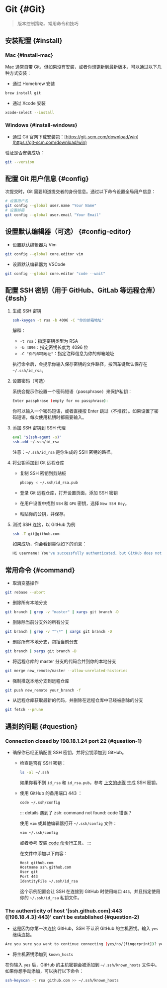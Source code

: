 # Git {#Git}

> 版本控制策略、常用命令和技巧

## 安装配置 {#install}

### Mac {#install-mac}

Mac 通常自带 Git，但如果没有安装，或者你想更新到最新版本，可以通过以下几种方式安装：

- 通过 Homebrew 安装

```sh
brew install git
```

- 通过 Xcode 安装

```sh
xcode-select --install
```

### Windows {#install-windows}

- 通过 Git 官网下载安装包：[https://git-scm.com/download/win](https://git-scm.com/download/win)

验证是否安装成功：

```sh
git --version
```

## 配置 Git 用户信息 {#config}

次提交时，Git 需要知道提交者的身份信息。通过以下命令设置全局用户信息：

```sh
# 设置用户名
git config --global user.name "Your Name"
# 设置邮箱
git config --global user.email "Your Email"
```

## 设置默认编辑器（可选） {#config-editor}

- 设置默认编辑器为 Vim

```sh
git config --global core.editor vim
```

- 设置默认编辑器为 VSCode

```sh
git config --global core.editor "code --wait"
```

## 配置 SSH 密钥（用于 GitHub、GitLab 等远程仓库）{#ssh}

1. 生成 SSH 密钥

   ```sh
   ssh-keygen -t rsa -b 4096 -C "你的邮箱地址"
   ```

   解释：

   - `-t rsa`：指定密钥类型为 RSA
   - `-b 4096`：指定密钥长度为 4096 位
   - `-C "你的邮箱地址"`：指定注释信息为你的邮箱地址

   执行命令后，会提示你输入保存密钥的文件路径，按回车键默认保存在 `~/.ssh/id_rsa`。

2. 设置密码（可选）

   系统会提示你设置一个密码短语（passphrase）来保护私钥：

   ```sh
   Enter passphrase (empty for no passphrase):
   ```

   你可以输入一个密码短语，或者直接按 Enter 跳过（不推荐）。如果设置了密码短语，每次使用私钥时都需要输入。

3. 添加 SSH 密钥到 SSH 代理

   ```sh
   eval "$(ssh-agent -s)"
   ssh-add ~/.ssh/id_rsa
   ```

   注意：`~/.ssh/id_rsa` 是你生成的 SSH 密钥的路径。

4. 将公钥添加到 Git 远程仓库

   - 复制 SSH 密钥到剪贴板

     ```sh
     pbcopy < ~/.ssh/id_rsa.pub
     ```

   - 登录 Git 远程仓库，打开设置页面，添加 SSH 密钥
   - 在用户设置中找到 `SSH` 和 `GPG` 密钥，选择 `New SSH Key`。
   - 粘贴你的公钥，并保存。

5. 测试 SSH 连接，以 GitHub 为例

   ```sh
   ssh -T git@github.com
   ```

   如果成功，你会看到类似如下的消息：

   ```sh
   Hi username! You've successfully authenticated, but GitHub does not provide shell access.
   ```

## 常用命令 {#command}

- 取消变基操作

```sh
git rebase --abort
```

- 删除所有本地分支

```sh
git branch | grep -v "master" | xargs git branch -D
```

- 删除除当前分支外的所有分支

```sh
git branch | grep -v "^\*" | xargs git branch -D
```

- 删除所有本地分支，包括当前分支

```sh
git branch | xargs git branch -D
```

- 将远程仓库的 master 分支的代码合并到你的本地分支

```sh
git merge new_remote/master --allow-unrelated-histories
```

- 强制推送本地分支到远程仓库

```sh
git push new_remote your_branch -f
```

- 从远程仓库获取最新的代码，并删除在远程仓库中已经被删除的分支

```sh
git fetch --prune
```

## 遇到的问题 {#question}

### Connection closed by 198.18.1.24 port 22 {#question-1}

- 确保你已经正确配置 SSH 密钥，并将公钥添加到 GitHub。

  - 检查是否有 SSH 密钥：

    ```sh
    ls -al ~/.ssh
    ```

    如果你看不到 `id_rsa` 和 `id_rsa.pub`，参考 [上文的步骤](#ssh) 生成 SSH 密钥。

  - 使用 GitHub 的备用端口 443 ：

    ```sh
    code ~/.ssh/config
    ```

    ::: details 遇到了 zsh: command not found: code 错误？

    使用 `vim` 或其他编辑器打开 `~/.ssh/config` 文件：

    ```sh
    vim ~/.ssh/config
    ```

    或者参考 [安装 code 命令行工具](../mac/vscode#install-code)。
    :::

    在文件中添加以下内容：

    ```sh
    Host github.com
    Hostname ssh.github.com
    User git
    Port 443
    IdentityFile ~/.ssh/id_rsa
    ```

    这个示例配置会让 SSH 在连接到 GitHub 时使用端口 `443`，并且指定使用你的 `~/.ssh/id_rsa` 私钥文件。

### The authenticity of host '[ssh.github.com]:443 ([198.18.4.3]:443)' can't be established {#question-2}

- 这是因为你第一次连接 GitHub，SSH 不认识 GitHub 的主机密钥。输入 `yes` 继续连接。

```sh
Are you sure you want to continue connecting (yes/no/[fingerprint])? yes
```

- 将主机密钥添加到 `known_hosts`

在你输入 `yes` 后，GitHub 的主机密钥会被添加到 `~/.ssh/known_hosts` 文件中。如果你想手动添加，可以执行以下命令：

```sh
ssh-keyscan -t rsa github.com >> ~/.ssh/known_hosts
```
